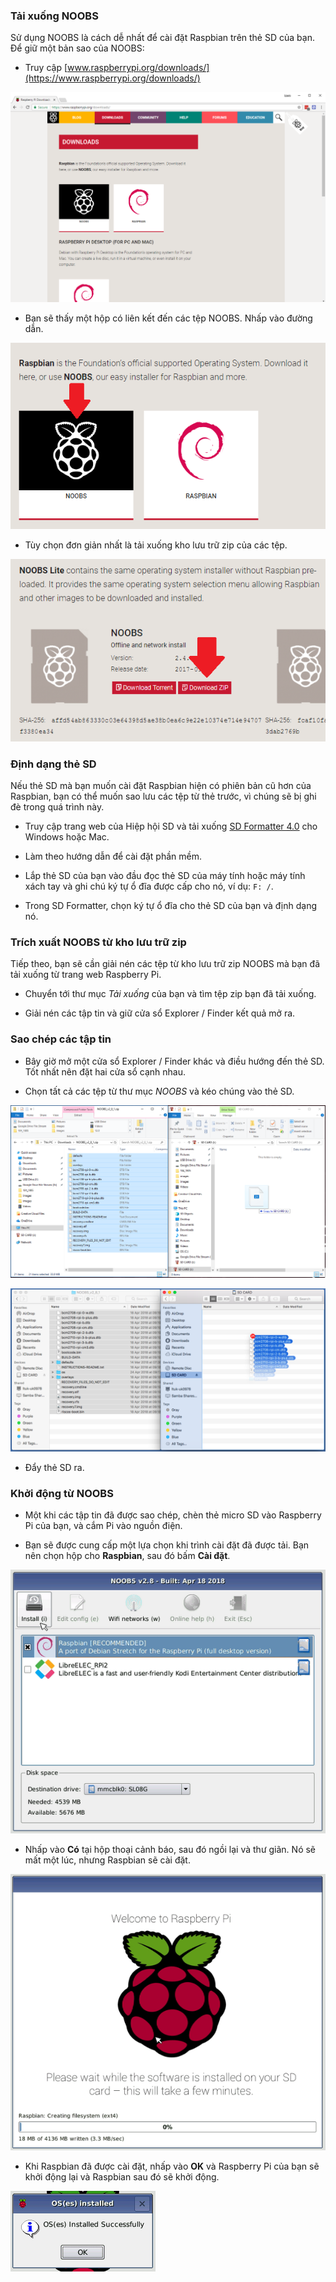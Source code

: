 ### Tải xuống NOOBS

Sử dụng NOOBS là cách dễ nhất để cài đặt Raspbian trên thẻ SD của bạn. Để giữ một bản sao của NOOBS:

+ Truy cập [www.raspberrypi.org/downloads/](https://www.raspberrypi.org/downloads/)

![Trang tải xuống](images/downloads-page.png)

+ Bạn sẽ thấy một hộp có liên kết đến các tệp NOOBS. Nhấp vào đường dẫn.

![Nhấp vào NOOBS](images/click-noobs.png)

+ Tùy chọn đơn giản nhất là tải xuống kho lưu trữ zip của các tệp.

![Tải xuống mã zip](images/download-zip.png)

### Định dạng thẻ SD

Nếu thẻ SD mà bạn muốn cài đặt Raspbian hiện có phiên bản cũ hơn của Raspbian, bạn có thể muốn sao lưu các tệp từ thẻ trước, vì chúng sẽ bị ghi đè trong quá trình này.

+ Truy cập trang web của Hiệp hội SD và tải xuống [SD Formatter 4.0](https://www.sdcard.org/downloads/formatter_4/index.html) cho Windows hoặc Mac.

+ Làm theo hướng dẫn để cài đặt phần mềm.

+ Lắp thẻ SD của bạn vào đầu đọc thẻ SD của máy tính hoặc máy tính xách tay và ghi chú ký tự ổ đĩa được cấp cho nó, ví dụ: `F: /`.

+ Trong SD Formatter, chọn ký tự ổ đĩa cho thẻ SD của bạn và định dạng nó.

### Trích xuất NOOBS từ kho lưu trữ zip

Tiếp theo, bạn sẽ cần giải nén các tệp từ kho lưu trữ zip NOOBS mà bạn đã tải xuống từ trang web Raspberry Pi.

+ Chuyển tới thư mục *Tải xuống* của bạn và tìm tệp zip bạn đã tải xuống.

+ Giải nén các tập tin và giữ cửa sổ Explorer / Finder kết quả mở ra.

### Sao chép các tập tin

+ Bây giờ mở một cửa sổ Explorer / Finder khác và điều hướng đến thẻ SD. Tốt nhất nên đặt hai cửa sổ cạnh nhau.

+ Chọn tất cả các tệp từ thư mục *NOOBS* và kéo chúng vào thẻ SD.

![windows copy](images/copy3.png)

![macos copy](images/macos_copy.png)

+ Đẩy thẻ SD ra.

### Khởi động từ NOOBS

+ Một khi các tập tin đã được sao chép, chèn thẻ micro SD vào Raspberry Pi của bạn, và cắm Pi vào nguồn điện.

+ Bạn sẽ được cung cấp một lựa chọn khi trình cài đặt đã được tải. Bạn nên chọn hộp cho **Raspbian**, sau đó bấm **Cài đặt**.

![cài đặt, dựng lên](images/install.png)

+ Nhấp vào **Có** tại hộp thoại cảnh báo, sau đó ngồi lại và thư giãn. Nó sẽ mất một lúc, nhưng Raspbian sẽ cài đặt.

![cài đặt](images/installing.png)

+ Khi Raspbian đã được cài đặt, nhấp vào **OK** và Raspberry Pi của bạn sẽ khởi động lại và Raspbian sau đó sẽ khởi động.

![Cài đặt](images/installed.png)